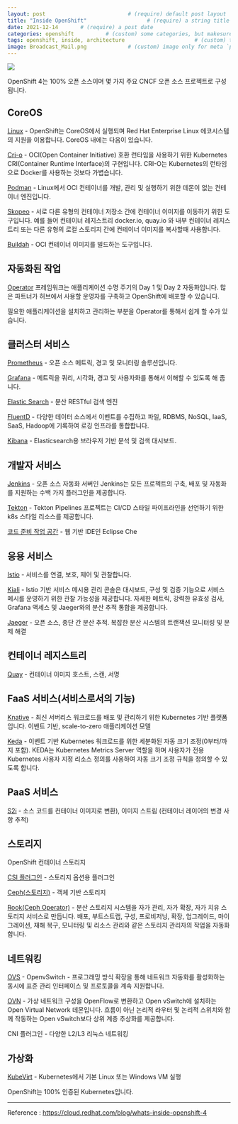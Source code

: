 ```yaml
---
layout: post                          # (require) default post layout
title: "Inside OpenShift"                   # (require) a string title
date: 2021-12-14       # (require) a post date
categories: openshift          # (custom) some categories, but makesure these categories already exists inside path of `category/`
tags: openshift, inside, architecture                      # (custom) tags only for meta `property="article:tag"`
image: Broadcast_Mail.png             # (custom) image only for meta `property="og:image"`, save your image inside path of `static/img/_posts`
---
```


![](https://assets.openshift.com/hubfs/Google%20Drive%20Integration/Copy%20of%20OCP-OpensourceBLOG-1.png)

OpenShift 4는 100% 오픈 소스이며 몇 가지 주요 CNCF 오픈 소스 프로젝트로 구성됩니다.

## CoreOS

[Linux](https://coreos.com/) - OpenShift는 CoreOS에서 실행되며 Red Hat Enterprise Linux 에코시스템의 지원을 이용합니다. CoreOS 내에는 다음이 있습니다.

[Cri-o](https://cri-o.io/) - OCI(Open Container Initiative) 호환 런타임을 사용하기 위한 Kubernetes CRI(Container Runtime Interface)의 구현입니다. CRI-O는 Kubernetes의 런타임으로 Docker를 사용하는 것보다 가볍습니다.

[Podman](https://podman.io/) - Linux에서 OCI 컨테이너를 개발, 관리 및 실행하기 위한 데몬이 없는 컨테이너 엔진입니다.

[Skopeo](https://github.com/containers/skopeo) - 서로 다른 유형의 컨테이너 저장소 간에 컨테이너 이미지를 이동하기 위한 도구입니다. 예를 들어 컨테이너 레지스트리 docker.io, quay.io 와 내부 컨테이너 레지스트리 또는 다른 유형의 로컬 스토리지 간에 컨테이너 이미지를 복사할때 사용합니다.

[Buildah](https://buildah.io/) - OCI 컨테이너 이미지를 빌드하는 도구입니다.

## 자동화된 작업

[Operator](https://operatorhub.io/) 프레임워크는 애플리케이션 수명 주기의 Day 1 및 Day 2 자동화입니다. 많은 파트너가 허브에서 사용할 운영자를 구축하고 OpenShift에 배포할 수 있습니다.

필요한 애플리케이션을 설치하고 관리하는 부분을 Operator를 통해서 쉽게 할 수가 있습니다. 

## 클러스터 서비스

[Prometheus](https://prometheus.io/) - 오픈 소스 메트릭, 경고 및 모니터링 솔루션입니다.

[Grafana](https://github.com/grafana/grafana) - 메트릭을 쿼리, 시각화, 경고 및 사용자화를 통해서 이해할 수 있도록 해 줍니다.

[Elastic Search](https://github.com/elastic/elasticsearch) - 분산 RESTful 검색 엔진

[FluentD](https://github.com/fluent/fluentd) - 다양한 데이터 소스에서 이벤트를 수집하고 파일, RDBMS, NoSQL, IaaS, SaaS, Hadoop에 기록하여 로깅 인프라를 통합합니다.

[Kibana](https://github.com/elastic/kibana) - Elasticsearch용 브라우저 기반 분석 및 검색 대시보드.

## 개발자 서비스

[Jenkins](https://www.jenkins.io/) - 오픈 소스 자동화 서버인 Jenkins는 모든 프로젝트의 구축, 배포 및 자동화를 지원하는 수백 가지 플러그인을 제공합니다.

[Tekton](https://github.com/tektoncd/pipeline) - Tekton Pipelines 프로젝트는 CI/CD 스타일 파이프라인을 선언하기 위한 k8s 스타일 리소스를 제공합니다.

[코드 준비 작업 공간](https://developers.redhat.com/products/codeready-workspaces/overview) - 웹 기반 IDE인 Eclipse Che

## 응용 서비스

[Istio](https://istio.io/) - 서비스를 연결, 보호, 제어 및 관찰합니다.

[Kiali](https://kiali.io/) - Istio 기반 서비스 메시용 관리 콘솔은 대시보드, 구성 및 검증 기능으로 서비스 메시를 운영하기 위한 관찰 가능성을 제공합니다. 자세한 메트릭, 강력한 유효성 검사, Grafana 액세스 및 Jaeger와의 분산 추적 통합을 제공합니다.

[Jaeger](https://www.jaegertracing.io/) - 오픈 소스, 종단 간 분산 추적. 복잡한 분산 시스템의 트랜잭션 모니터링 및 문제 해결

## 컨테이너 레지스트리

[Quay](https://quay.io/) - 컨테이너 이미지 호스트, 스캔, 서명

## FaaS 서비스(서비스로서의 기능)

[Knative](https://knative.dev/) - 최신 서버리스 워크로드를 배포 및 관리하기 위한 Kubernetes 기반 플랫폼입니다. 이벤트 기반, scale-to-zero 애플리케이션 모델

[Keda](https://github.com/kedacore/keda) - 이벤트 기반 Kubernetes 워크로드를 위한 세분화된 자동 크기 조정(0부터/까지 포함). KEDA는 Kubernetes Metrics Server 역할을 하며 사용자가 전용 Kubernetes 사용자 지정 리소스 정의를 사용하여 자동 크기 조정 규칙을 정의할 수 있도록 합니다.

## PaaS 서비스

[S2i](https://github.com/openshift/source-to-image) - 소스 코드를 컨테이너 이미지로 변환), 이미지 스트림 (컨테이너 레이어의 변경 사항 추적)

## 스토리지

OpenShift 컨테이너 스토리지

[CSI 플러그인](https://github.com/container-storage-interface) - 스토리지 옵션용 플러그인

[Ceph(스토리지)](https://ceph.io/ceph-storage/) - 객체 기반 스토리지

[Rook(Ceph Operator)](https://rook.io/) - 분산 스토리지 시스템을 자가 관리, 자가 확장, 자가 치유 스토리지 서비스로 만듭니다. 배포, 부트스트랩, 구성, 프로비저닝, 확장, 업그레이드, 마이그레이션, 재해 복구, 모니터링 및 리소스 관리와 같은 스토리지 관리자의 작업을 자동화합니다.

## 네트워킹

[OVS](https://www.openvswitch.org/) - OpenvSwitch - 프로그래밍 방식 확장을 통해 네트워크 자동화를 활성화하는 동시에 표준 관리 인터페이스 및 프로토콜을 계속 지원합니다.

[OVN](https://github.com/ovn-org/ovn) - 가상 네트워크 구성을 OpenFlow로 변환하고 Open vSwitch에 설치하는 Open Virtual Network 데몬입니다. 흐름이 아닌 논리적 라우터 및 논리적 스위치와 함께 작동하는 Open vSwitch보다 상위 계층 추상화를 제공합니다.

CNI 플러그인 - 다양한 L2/L3 리눅스 네트워킹

## 가상화

[KubeVirt](https://kubevirt.io/) - Kubernetes에서 기본 Linux 또는 Windows VM 실행

OpenShift는 100% 인증된 Kubernetes입니다.

----

Reference : https://cloud.redhat.com/blog/whats-inside-openshift-4
